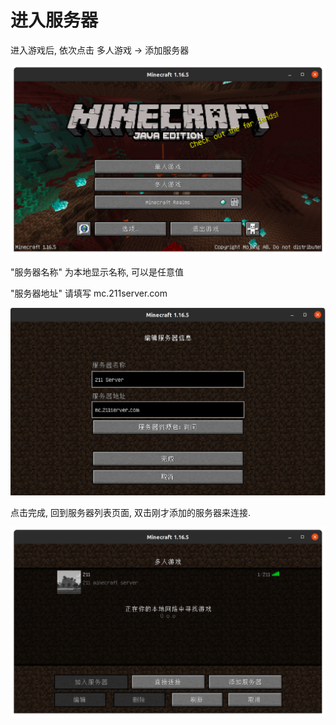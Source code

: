 # 进入服务器

进入游戏后, 依次点击 多人游戏 -> 添加服务器

![](<../.gitbook/assets/image (17).png>)

"服务器名称" 为本地显示名称, 可以是任意值

"服务器地址" 请填写 mc.211server.com

![](<../.gitbook/assets/image (20).png>)

点击完成, 回到服务器列表页面, 双击刚才添加的服务器来连接.

![](<../.gitbook/assets/image (21).png>)

